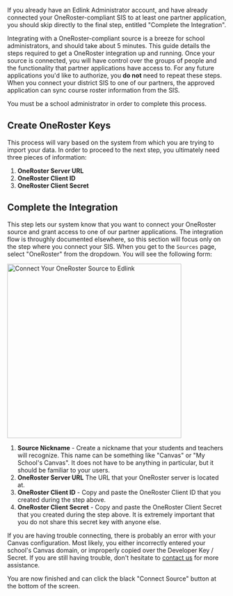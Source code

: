 <div class="card notice alert">
    <p>
        If you already have an Edlink Administrator account, and have already connected your OneRoster-compliant SIS to at least one
        partner application, you should skip directly to the final step, entitled "Complete the Integration".
    </p>
</div>

Integrating with a OneRoster-compliant source is a breeze for school administrators, and should take about 5 minutes. This guide
details the steps required to get a OneRoster integration up and running. Once your source is connected, you will have control over
the groups of people and the functionality that partner applications have access to. For any future applications you'd like to authorize,
you **do not** need to repeat these steps. When you connect your district SIS to one of our partners, the approved application can sync course roster information from the SIS.

You must be a school administrator in order to complete this process.

## Create OneRoster Keys

This process will vary based on the system from which you are trying to import your data. In order to proceed to the next step, you ultimately need three pieces of information:

1. **OneRoster Server URL**
2. **OneRoster Client ID**
3. **OneRoster Client Secret**

## Complete the Integration

This step lets our system know that you want to connect your OneRoster source and grant access to one of our partner applications. The integration flow is throughly documented
elsewhere, so this section will focus only on the step where you connect your SIS. When you get to the `Sources` page, select "OneRoster" from the dropdown.
You will see the following form:

<img class="block framed" src="/documentation/media/administrators/oneroster-configuration.png" width="400" alt="Connect Your OneRoster Source to Edlink" />

1. **Source Nickname** - Create a nickname that your students and teachers will recognize. This name can be something like "Canvas" or "My School's Canvas". It does not have to be anything in particular, but it should be familiar to your users.
2. **OneRoster Server URL** The URL that your OneRoster server is located at.
3. **OneRoster Client ID** - Copy and paste the OneRoster Client ID that you created during the step above.
4. **OneRoster Client Secret** - Copy and paste the OneRoster Client Secret that you created during the step above. It is extremely important that you do not share this secret key with anyone else.

If you are having trouble connecting, there is probably an error with your Canvas configuration. Most likely, you either incorrectly entered your school's Canvas domain, or improperly copied over the Developer Key / Secret. If you are still having trouble, don't hesitate to [contact us](/support) for more assistance.

You are now finished and can click the black "Connect Source" button at the bottom of the screen.